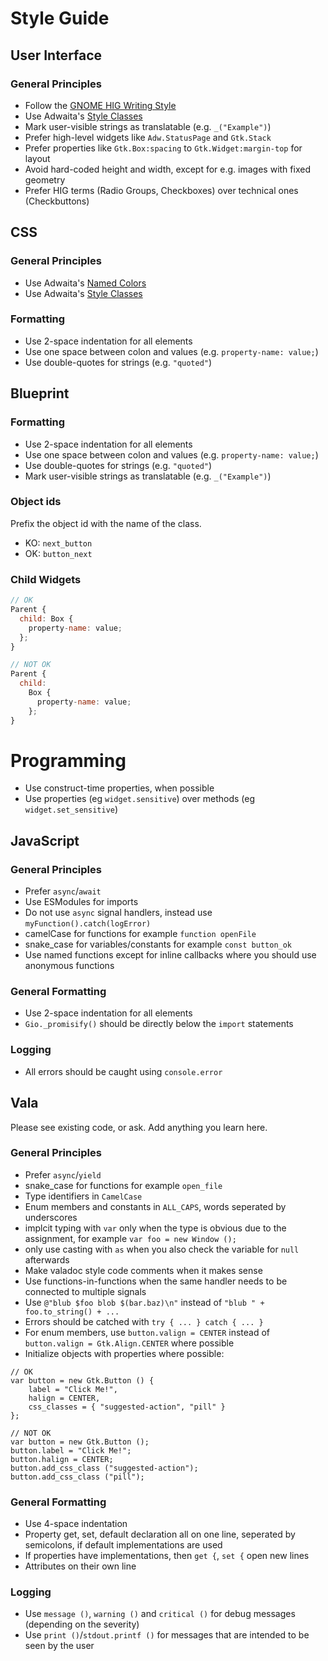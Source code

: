 # Style Guide

## User Interface

### General Principles

- Follow the [GNOME HIG Writing Style](https://developer.gnome.org/hig/guidelines/writing-style.html)
- Use Adwaita's [Style Classes](https://gnome.pages.gitlab.gnome.org/libadwaita/doc/1-latest/style-classes.html)
- Mark user-visible strings as translatable (e.g. `_("Example")`)
- Prefer high-level widgets like `Adw.StatusPage` and `Gtk.Stack`
- Prefer properties like `Gtk.Box:spacing` to `Gtk.Widget:margin-top` for layout
- Avoid hard-coded height and width, except for e.g. images with fixed geometry
- Prefer HIG terms (Radio Groups, Checkboxes) over technical ones (Checkbuttons)

## CSS

### General Principles

- Use Adwaita's [Named Colors](https://gnome.pages.gitlab.gnome.org/libadwaita/doc/1-latest/named-colors.html)
- Use Adwaita's [Style Classes](https://gnome.pages.gitlab.gnome.org/libadwaita/doc/1-latest/style-classes.html)

### Formatting

- Use 2-space indentation for all elements
- Use one space between colon and values (e.g. `property-name: value;`)
- Use double-quotes for strings (e.g. `"quoted"`)

## Blueprint

### Formatting

- Use 2-space indentation for all elements
- Use one space between colon and values (e.g. `property-name: value;`)
- Use double-quotes for strings (e.g. `"quoted"`)
- Mark user-visible strings as translatable (e.g. `_("Example")`)

### Object ids

Prefix the object id with the name of the class.

- KO: `next_button`
- OK: `button_next`

### Child Widgets

```js
// OK
Parent {
  child: Box {
    property-name: value;
  };
}

// NOT OK
Parent {
  child:
    Box {
      property-name: value;
    };
}
```

# Programming

- Use construct-time properties, when possible
- Use properties (eg `widget.sensitive`) over methods (eg `widget.set_sensitive`)

## JavaScript

### General Principles

- Prefer `async`/`await`
- Use ESModules for imports
- Do not use `async` signal handlers, instead use `myFunction().catch(logError)`
- camelCase for functions for example `function openFile`
- snake_case for variables/constants for example `const button_ok`
- Use named functions except for inline callbacks where you should use anonymous functions

### General Formatting

- Use 2-space indentation for all elements
- `Gio._promisify()` should be directly below the `import` statements

### Logging

- All errors should be caught using `console.error`

## Vala

Please see existing code, or ask. Add anything you learn here.

### General Principles

- Prefer `async`/`yield`
- snake_case for functions for example `open_file`
- Type identifiers in `CamelCase`
- Enum members and constants in `ALL_CAPS`, words seperated by underscores
- implcit typing with `var` only when the type is obvious due to the assignment, for example `var foo = new Window ();`
- only use casting with `as` when you also check the variable for `null` afterwards
- Make valadoc style code comments when it makes sense
- Use functions-in-functions when the same handler needs to be connected to multiple signals
- Use `@"blub $foo blob $(bar.baz)\n"` instead of `"blub " + foo.to_string() + ...`
- Errors should be catched with `try { ... } catch { ... }`
- For enum members, use `button.valign = CENTER` instead of `button.valign = Gtk.Align.CENTER` where possible
- Initialize objects with properties where possible:

```vala
// OK
var button = new Gtk.Button () {
    label = "Click Me!",
    halign = CENTER,
    css_classes = { "suggested-action", "pill" }
};

// NOT OK
var button = new Gtk.Button ();
button.label = "Click Me!";
button.halign = CENTER;
button.add_css_class ("suggested-action");
button.add_css_class ("pill");
```

### General Formatting

- Use 4-space indentation
- Property get, set, default declaration all on one line, seperated by semicolons, if default implementations are used
- If properties have implementations, then `get {`, `set {` open new lines
- Attributes on their own line

### Logging

- Use `message ()`, `warning ()` and `critical ()` for debug messages (depending on the severity)
- Use `print ()`/`stdout.printf ()` for messages that are intended to be seen by the user